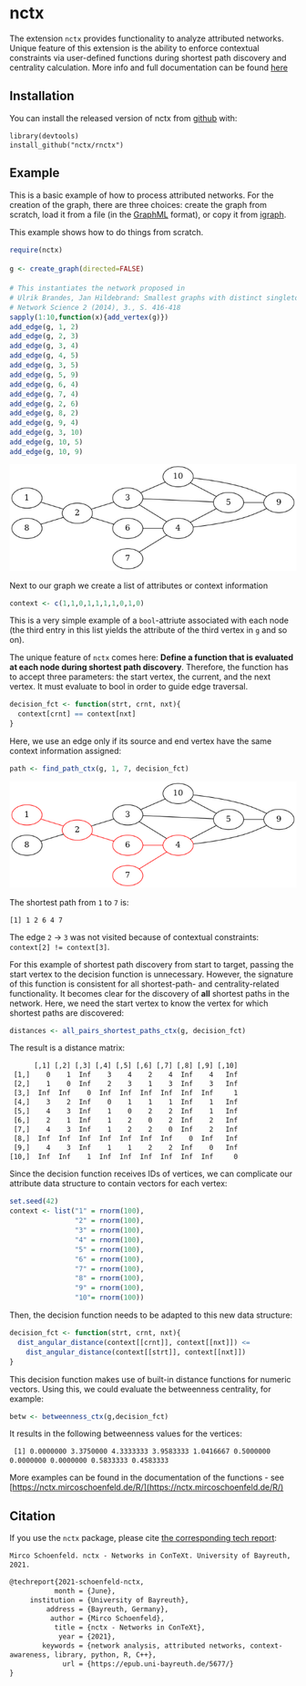 
# nctx

<!-- badges: start -->
<!-- badges: end -->

The extension `nctx` provides functionality to analyze attributed networks. Unique feature of this extension is the ability to enforce contextual constraints via user-defined functions during shortest path discovery and centrality calculation. More info and full documentation can be found [here](https://nctx.mircoschoenfeld.de/R/)

## Installation

You can install the released version of nctx from [github](https://github.com/nctx/rnctx) with:

``` {r, eval=FALSE}
library(devtools)
install_github("nctx/rnctx")
```

## Example

This is a basic example of how to process attributed networks. For the creation of the graph, there are three choices: create the graph from scratch, load it from a file (in the [GraphML](https://en.wikipedia.org/wiki/GraphML) format), or copy it from [igraph](https://igraph.org/r/).

This example shows how to do things from scratch.
``` r
require(nctx)

g <- create_graph(directed=FALSE)

# This instantiates the network proposed in
# Ulrik Brandes, Jan Hildebrand: Smallest graphs with distinct singleton centers, 
# Network Science 2 (2014), 3., S. 416-418
sapply(1:10,function(x){add_vertex(g)})
add_edge(g, 1, 2)
add_edge(g, 2, 3)
add_edge(g, 3, 4)
add_edge(g, 4, 5)
add_edge(g, 3, 5)
add_edge(g, 5, 9)
add_edge(g, 6, 4)
add_edge(g, 7, 4)
add_edge(g, 2, 6)
add_edge(g, 8, 2)
add_edge(g, 9, 4)
add_edge(g, 3, 10)
add_edge(g, 10, 5)
add_edge(g, 10, 9)
```

![](inst/extdata/minbcd.png "The example graph")

Next to our graph we create a list of attributes or context information
```r
context <- c(1,1,0,1,1,1,1,0,1,0)
```

This is a very simple example of a `bool`-attriute associated with each node (the third entry in this list yields the attribute of the third vertex in `g` and so on).

The unique feature of `nctx` comes here: **Define a function that is evaluated at each node during shortest path discovery**. Therefore, the function has to accept three parameters: the start vertex, the current, and the next vertex. It must evaluate to bool in order to guide edge traversal. 
```r
decision_fct <- function(strt, crnt, nxt){
  context[crnt] == context[nxt]
}
```

Here, we use an edge only if its source and end vertex have the same context information assigned:
```r
path <- find_path_ctx(g, 1, 7, decision_fct)
```

![](inst/extdata/minbcd_path.png "The example graph with the shortest path from 1 to 7 highlighted")

The shortest path from `1` to `7` is:
```
[1] 1 2 6 4 7
```
The edge `2` -> `3` was not visited because of contextual constraints: `context[2] != context[3]`.

For this example of shortest path discovery from start to target, passing the start vertex to the decision function is unnecessary. However, the signature of this function is consistent for all shortest-path- and centrality-related functionality. It becomes clear for the discovery of **all** shortest paths in the network. Here, we need the start vertex to know the vertex for which shortest paths are discovered:
```r
distances <- all_pairs_shortest_paths_ctx(g, decision_fct)
```

The result is a distance matrix:
```
      [,1] [,2] [,3] [,4] [,5] [,6] [,7] [,8] [,9] [,10]
 [1,]    0    1  Inf    3    4    2    4  Inf    4   Inf
 [2,]    1    0  Inf    2    3    1    3  Inf    3   Inf
 [3,]  Inf  Inf    0  Inf  Inf  Inf  Inf  Inf  Inf     1
 [4,]    3    2  Inf    0    1    1    1  Inf    1   Inf
 [5,]    4    3  Inf    1    0    2    2  Inf    1   Inf
 [6,]    2    1  Inf    1    2    0    2  Inf    2   Inf
 [7,]    4    3  Inf    1    2    2    0  Inf    2   Inf
 [8,]  Inf  Inf  Inf  Inf  Inf  Inf  Inf    0  Inf   Inf
 [9,]    4    3  Inf    1    1    2    2  Inf    0   Inf
[10,]  Inf  Inf    1  Inf  Inf  Inf  Inf  Inf  Inf     0
```

Since the decision function receives IDs of vertices, we can complicate our attribute data structure to contain vectors for each vertex:
```r
set.seed(42)
context <- list("1" = rnorm(100),
                "2" = rnorm(100),
                "3" = rnorm(100),
                "4" = rnorm(100),
                "5" = rnorm(100),
                "6" = rnorm(100),
                "7" = rnorm(100),
                "8" = rnorm(100),
                "9" = rnorm(100),
                "10"= rnorm(100))
```
Then, the decision function needs to be adapted to this new data structure:
```r
decision_fct <- function(strt, crnt, nxt){
  dist_angular_distance(context[[crnt]], context[[nxt]]) <=
    dist_angular_distance(context[[strt]], context[[nxt]])
}
```
This decision function makes use of built-in distance functions for numeric vectors. Using this, we could evaluate the betweenness centrality, for example:
```r
betw <- betweenness_ctx(g,decision_fct)
```
It results in the following betweenness values for the vertices:
```
 [1] 0.0000000 3.3750000 4.3333333 3.9583333 1.0416667 0.5000000 0.0000000 0.0000000 0.5833333 0.4583333
```

More examples can be found in the documentation of the functions - see [https://nctx.mircoschoenfeld.de/R/](https://nctx.mircoschoenfeld.de/R/)

## Citation

If you use the `nctx` package, please cite [the corresponding tech report](https://epub.uni-bayreuth.de/5677/):

```
Mirco Schoenfeld. nctx - Networks in ConTeXt. University of Bayreuth, 2021.
```

```
@techreport{2021-schoenfeld-nctx,
           month = {June},
     institution = {University of Bayreuth},
         address = {Bayreuth, Germany},
          author = {Mirco Schoenfeld},
           title = {nctx - Networks in ConTeXt},
            year = {2021},
        keywords = {network analysis, attributed networks, context-awareness, library, python, R, C++},
             url = {https://epub.uni-bayreuth.de/5677/}
}
```


